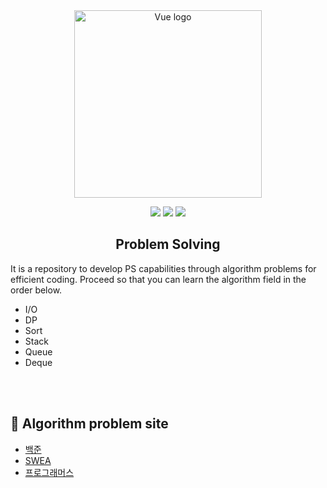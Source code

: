 <div align="center">
    <img width="300" src="https://user-images.githubusercontent.com/33018600/151382619-a327eca8-4060-43c3-8c13-dc488b45866c.png" alt="Vue logo"></a>

<p>
    <a><img src="https://komarev.com/ghpvc/?username=reasley-com"></a>
    <a><img src="https://img.shields.io/badge/-reasley-grey?style=flat&logo=github&log
    oColor=white&link=https://github.com/reasley/"></a>
    <a><img src="https://img.shields.io/badge/-reasley-00acee?style=flat&logo=twitter&logoColor=white&link=https://twitter.com/reasley/"></a>
</p>
</div>

<h2 align="center">Problem Solving</h2>

It is a repository to develop PS capabilities through algorithm problems for efficient coding. Proceed so that you can learn the algorithm field in the order below.
- I/O
- DP
- Sort
- Stack
- Queue
- Deque


<br>  
<br>  

## 📙 Algorithm problem site
- [백준](https://www.acmicpc.net/)
- [SWEA](https://swexpertacademy.com/main/main.do)
- [프로그래머스](https://programmers.co.kr/learn/challenges)